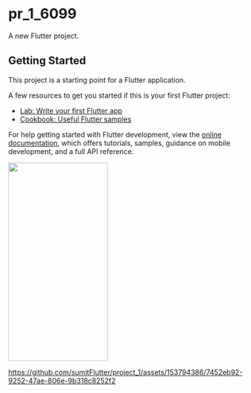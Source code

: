 # pr_1_6099

A new Flutter project.

## Getting Started

This project is a starting point for a Flutter application.

A few resources to get you started if this is your first Flutter project:

- [Lab: Write your first Flutter app](https://docs.flutter.dev/get-started/codelab)
- [Cookbook: Useful Flutter samples](https://docs.flutter.dev/cookbook)

For help getting started with Flutter development, view the
[online documentation](https://docs.flutter.dev/), which offers tutorials,
samples, guidance on mobile development, and a full API reference.
<p>
<img src="https://github.com/sumitFlutter/project_1/assets/153794386/f392dd3e-6310-4614-b517-487e93113392" height="400px" width="200px"/>
      


https://github.com/sumitFlutter/project_1/assets/153794386/7452eb92-9252-47ae-806e-9b318c8252f2
</p>
